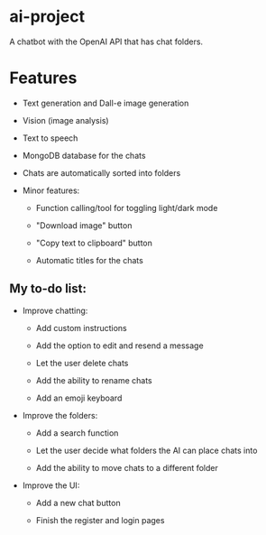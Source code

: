 # ai-project

A chatbot with the OpenAI API that has chat folders.

# Features

- Text generation and Dall-e image generation

- Vision (image analysis)

- Text to speech

- MongoDB database for the chats

- Chats are automatically sorted into folders

- Minor features:

    - Function calling/tool for toggling light/dark mode

    - "Download image" button

    - "Copy text to clipboard" button

    - Automatic titles for the chats

## My to-do list:

- Improve chatting:

    - Add custom instructions

    - Add the option to edit and resend a message

    - Let the user delete chats

    - Add the ability to rename chats

    - Add an emoji keyboard

- Improve the folders:

    - Add a search function

    - Let the user decide what folders the AI can place chats into

    - Add the ability to move chats to a different folder

- Improve the UI:

    - Add a new chat button

    - Finish the register and login pages